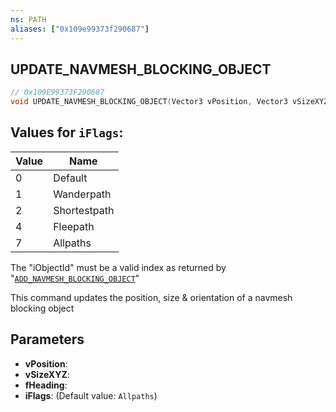 ```yaml
---
ns: PATH
aliases: ["0x109e99373f290687"]
---
```

## UPDATE_NAVMESH_BLOCKING_OBJECT

```c
// 0x109E99373F290687
void UPDATE_NAVMESH_BLOCKING_OBJECT(Vector3 vPosition, Vector3 vSizeXYZ, float fHeading, int iFlags);
```

## Values for `iFlags`:
| Value | Name |
| --- | --- |
| 0 | Default |
| 1 | Wanderpath |
| 2 | Shortestpath |
| 4 | Fleepath |
| 7 | Allpaths |


The "iObjectId" must be a valid index as returned by "[`ADD_NAVMESH_BLOCKING_OBJECT`](#_0xFCD5C8E06E502F5A)"

This command updates the position, size & orientation of a navmesh blocking object


## Parameters
* **vPosition**: 
* **vSizeXYZ**: 
* **fHeading**: 
* **iFlags**: (Default value: `Allpaths`)
